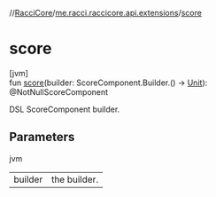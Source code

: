 //[RacciCore](../../index.md)/[me.racci.raccicore.api.extensions](index.md)/[score](score.md)

# score

[jvm]\
fun [score](score.md)(builder: ScoreComponent.Builder.() -&gt; [Unit](https://kotlinlang.org/api/latest/jvm/stdlib/kotlin/-unit/index.html)): @NotNullScoreComponent

DSL ScoreComponent builder.

## Parameters

jvm

| | |
|---|---|
| builder | the builder. |
